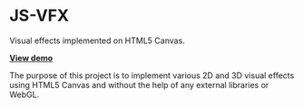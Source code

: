 # JS-VFX

Visual effects implemented on HTML5 Canvas.

**[View demo](http://salieri.github.io/js-vfx/)**

The purpose of this project is to implement various 2D and 3D visual effects using
HTML5 Canvas and without the help of any external libraries or WebGL.



